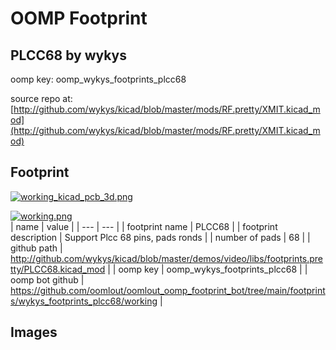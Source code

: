 # OOMP Footprint  
## PLCC68  by wykys  
  
oomp key: oomp_wykys_footprints_plcc68  
  
source repo at: [http://github.com/wykys/kicad/blob/master/mods/RF.pretty/XMIT.kicad_mod](http://github.com/wykys/kicad/blob/master/mods/RF.pretty/XMIT.kicad_mod)  
## Footprint  
  
[![working_kicad_pcb_3d.png](working_kicad_pcb_3d_600.png)](working_kicad_pcb_3d.png)  
  
[![working.png](working_600.png)](working.png)  
| name | value | 
| --- | --- | 
| footprint name | PLCC68 | 
| footprint description | Support Plcc 68 pins, pads ronds | 
| number of pads | 68 | 
| github path | http://github.com/wykys/kicad/blob/master/demos/video/libs/footprints.pretty/PLCC68.kicad_mod | 
| oomp key | oomp_wykys_footprints_plcc68 | 
| oomp bot github | https://github.com/oomlout/oomlout_oomp_footprint_bot/tree/main/footprints/wykys_footprints_plcc68/working | 
## Images  
